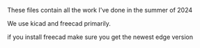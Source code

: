 These files contain all the work I've done in the summer of 2024

We use kicad and freecad primarily. 

if you install freecad make sure you get the newest edge version
